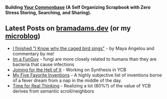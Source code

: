 **Building [Your Commonbase](https://yourcommonbase.com/) (A Self Organizing Scrapbook with Zero Stress Storing, Searching, and Sharing).**

## Latest Posts on [bramadams.dev](https://www.bramadams.dev/) (or my [microblog](https://bramses.micro.blog/))

<!--START_SECTION:feed-->
* [I finished &quot;I Know why the caged bird sings&quot;](https:&#x2F;&#x2F;www.bramadams.dev&#x2F;i-finished-i-know-why-the-caged-bird-sings&#x2F;) - by Maya Angelou and commentary by me!
* [Im a FunGuy](https:&#x2F;&#x2F;www.bramadams.dev&#x2F;im-a-funguy&#x2F;) - fungi are more closely related to humans than they are bacteria that cause infections
* [Joining for the Hell of It](https:&#x2F;&#x2F;www.bramadams.dev&#x2F;joining-for-the-hell-of-it&#x2F;) - Working on Synthesis in YCB
* [My Five Favorite Inventions](https:&#x2F;&#x2F;www.bramadams.dev&#x2F;my-five-favorite-inventions&#x2F;) - A highly subjective list of inventions borne of a fever dream from a nap in the middle of the day.
* [Time for Real Thinking](https:&#x2F;&#x2F;www.bramadams.dev&#x2F;time-for-real-thinking&#x2F;) - Realizing a lot (80%?) of the value of YCB derives from semantic scroll&#x2F;neighbors
<!--END_SECTION:feed-->

